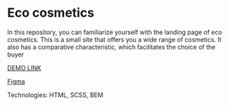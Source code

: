 # Eco cosmetics
In this repository, you can familiarize yourself with the landing page of eco cosmetics. This is a small site that offers you a wide range of cosmetics. It also has a comparative characteristic, which facilitates the choice of the buyer

[DEMO LINK](https://<your_account>.github.io/<repo_name>/)

[Figma](https://www.figma.com/file/Fz588JKGuPS2Bk21De4KE5/Brand-of-eco-cosmetics-_FE-students?node-id=1%3A2)

Technologies: HTML, SCSS, BEM
